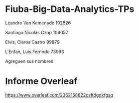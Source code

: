 # Fiuba-Big-Data-Analytics-TPs


Leandro Van Kemenade 102826

Santiago Nicolás Czop 104057

Elvis, Claros Castro  99879 

L'Enfan, Luis Fernndo  73993

Agreguen sus nombres 

# Informe Overleaf

https://www.overleaf.com/2362158822csftdgdxfgsq
